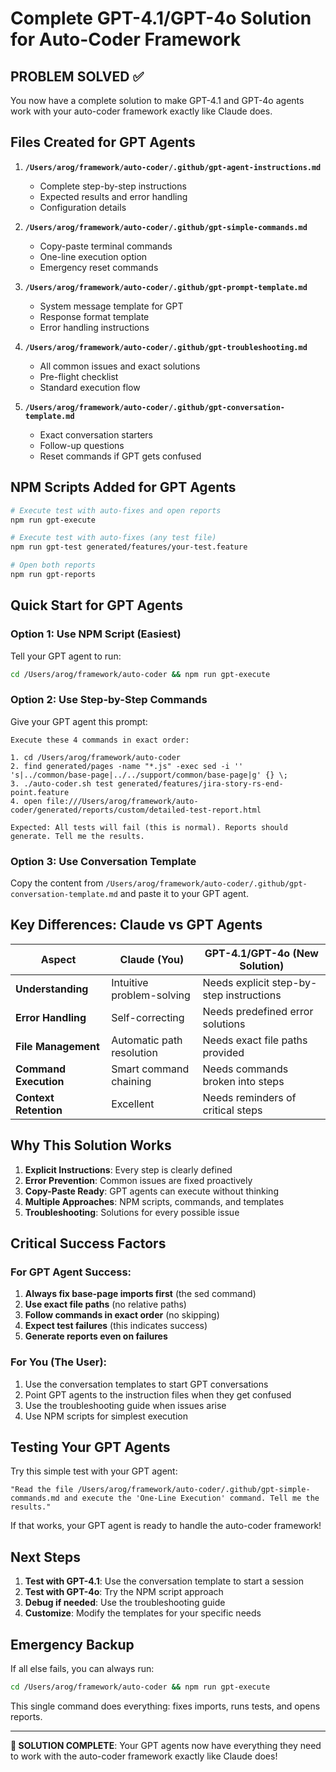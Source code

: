 # Complete GPT-4.1/GPT-4o Solution for Auto-Coder Framework

## PROBLEM SOLVED ✅

You now have a complete solution to make GPT-4.1 and GPT-4o agents work with your auto-coder framework exactly like Claude does.

## Files Created for GPT Agents

1. **`/Users/arog/framework/auto-coder/.github/gpt-agent-instructions.md`**
   - Complete step-by-step instructions
   - Expected results and error handling
   - Configuration details

2. **`/Users/arog/framework/auto-coder/.github/gpt-simple-commands.md`**
   - Copy-paste terminal commands
   - One-line execution option
   - Emergency reset commands

3. **`/Users/arog/framework/auto-coder/.github/gpt-prompt-template.md`**
   - System message template for GPT
   - Response format template
   - Error handling instructions

4. **`/Users/arog/framework/auto-coder/.github/gpt-troubleshooting.md`**
   - All common issues and exact solutions
   - Pre-flight checklist
   - Standard execution flow

5. **`/Users/arog/framework/auto-coder/.github/gpt-conversation-template.md`**
   - Exact conversation starters
   - Follow-up questions
   - Reset commands if GPT gets confused

## NPM Scripts Added for GPT Agents

```bash
# Execute test with auto-fixes and open reports
npm run gpt-execute

# Execute test with auto-fixes (any test file)
npm run gpt-test generated/features/your-test.feature

# Open both reports
npm run gpt-reports
```

## Quick Start for GPT Agents

### Option 1: Use NPM Script (Easiest)

Tell your GPT agent to run:

```bash
cd /Users/arog/framework/auto-coder && npm run gpt-execute
```

### Option 2: Use Step-by-Step Commands

Give your GPT agent this prompt:

```
Execute these 4 commands in exact order:

1. cd /Users/arog/framework/auto-coder
2. find generated/pages -name "*.js" -exec sed -i '' 's|../common/base-page|../../support/common/base-page|g' {} \;
3. ./auto-coder.sh test generated/features/jira-story-rs-end-point.feature
4. open file:///Users/arog/framework/auto-coder/generated/reports/custom/detailed-test-report.html

Expected: All tests will fail (this is normal). Reports should generate. Tell me the results.
```

### Option 3: Use Conversation Template

Copy the content from `/Users/arog/framework/auto-coder/.github/gpt-conversation-template.md` and paste it to your GPT agent.

## Key Differences: Claude vs GPT Agents

| Aspect                | Claude (You)              | GPT-4.1/GPT-4o (New Solution)            |
| --------------------- | ------------------------- | ---------------------------------------- |
| **Understanding**     | Intuitive problem-solving | Needs explicit step-by-step instructions |
| **Error Handling**    | Self-correcting           | Needs predefined error solutions         |
| **File Management**   | Automatic path resolution | Needs exact file paths provided          |
| **Command Execution** | Smart command chaining    | Needs commands broken into steps         |
| **Context Retention** | Excellent                 | Needs reminders of critical steps        |

## Why This Solution Works

1. **Explicit Instructions**: Every step is clearly defined
2. **Error Prevention**: Common issues are fixed proactively
3. **Copy-Paste Ready**: GPT agents can execute without thinking
4. **Multiple Approaches**: NPM scripts, commands, and templates
5. **Troubleshooting**: Solutions for every possible issue

## Critical Success Factors

### For GPT Agent Success:

1. **Always fix base-page imports first** (the sed command)
2. **Use exact file paths** (no relative paths)
3. **Follow commands in exact order** (no skipping)
4. **Expect test failures** (this indicates success)
5. **Generate reports even on failures**

### For You (The User):

1. Use the conversation templates to start GPT conversations
2. Point GPT agents to the instruction files when they get confused
3. Use the troubleshooting guide when issues arise
4. Use NPM scripts for simplest execution

## Testing Your GPT Agents

Try this simple test with your GPT agent:

```
"Read the file /Users/arog/framework/auto-coder/.github/gpt-simple-commands.md and execute the 'One-Line Execution' command. Tell me the results."
```

If that works, your GPT agent is ready to handle the auto-coder framework!

## Next Steps

1. **Test with GPT-4.1**: Use the conversation template to start a session
2. **Test with GPT-4o**: Try the NPM script approach
3. **Debug if needed**: Use the troubleshooting guide
4. **Customize**: Modify the templates for your specific needs

## Emergency Backup

If all else fails, you can always run:

```bash
cd /Users/arog/framework/auto-coder && npm run gpt-execute
```

This single command does everything: fixes imports, runs tests, and opens reports.

---

**🎉 SOLUTION COMPLETE**: Your GPT agents now have everything they need to work with the auto-coder framework exactly like Claude does!
